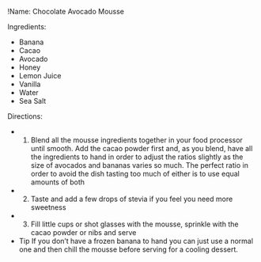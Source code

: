 !Name: Chocolate Avocado Mousse

Ingredients:
- Banana
- Cacao
- Avocado
- Honey
- Lemon Juice
- Vanilla
- Water
- Sea Salt

Directions:
- 1. Blend all the mousse ingredients together in your food processor until smooth. Add the cacao powder first and, as you blend, have all the ingredients to hand in order to adjust the ratios slightly as the size of avocados and bananas varies so much. The perfect ratio in order to avoid the dish tasting too much of either is to use equal amounts of both
- 2. Taste and add a few drops of stevia if you feel you need more sweetness
- 3. Fill little cups or shot glasses with the mousse, sprinkle with the cacao powder or nibs and serve
- Tip If you don’t have a frozen banana to hand you can just use a normal one and then chill the mousse before serving for a cooling dessert.
